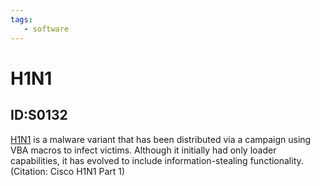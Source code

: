 ```yaml
---
tags:
   - software
---
```

# H1N1
## ID:S0132
[H1N1](/mitre/software/S0132) is a malware variant that has been distributed via a campaign using VBA macros to infect victims. Although it initially had only loader capabilities, it has evolved to include information-stealing functionality. (Citation: Cisco H1N1 Part 1)
